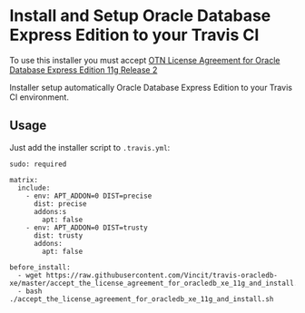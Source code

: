 # Install and Setup Oracle Database Express Edition to your Travis CI

To use this installer you must accept 
[OTN License Agreement for Oracle Database Express Edition 11g Release 2](http://www.oracle.com/technetwork/licenses/database-11g-express-license-459621.html)

Installer setup automatically Oracle Database Express Edition to your Travis CI environment.

## Usage 

Just add the installer script to `.travis.yml`:

```
sudo: required

matrix:
  include:
    - env: APT_ADDON=0 DIST=precise
      dist: precise
      addons:s
        apt: false
    - env: APT_ADDON=0 DIST=trusty
      dist: trusty
      addons:
        apt: false

before_install:
  - wget https://raw.githubusercontent.com/Vincit/travis-oracledb-xe/master/accept_the_license_agreement_for_oracledb_xe_11g_and_install.sh 
  - bash ./accept_the_license_agreement_for_oracledb_xe_11g_and_install.sh 
```


